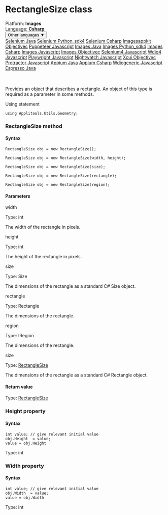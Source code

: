 # RectangleSize class
<div class='platform-bar-container-div'><div class='platform-bar-div'>Platform:  <b> Images</b>
</div><div class='platform-bar-div'>Language: <b>Csharp</b></div><div class='dropdown-button-container-div'><button class='sdk-language-dropdown-button'>Other languages ▼</button><div class='dropdown-content'>
<a href='../../selenium/java/rectanglesize'>Selenium Java</a>
<a href='../../selenium/python_sdk4/rectanglesize'>Selenium Python_sdk4</a>
<a href='../../selenium/csharp/rectanglesize'>Selenium Csharp</a>
<a href='../../imagesappkit/objectivec/rectanglesize'>Imagesappkit Objectivec</a>
<a href='../../puppeteer/javascript/rectanglesize'>Puppeteer Javascript</a>
<a href='../../images/java/rectanglesize'>Images Java</a>
<a href='../../images/python_sdk4/rectanglesize'>Images Python_sdk4</a>
<a href='../../images/csharp/rectanglesize'>Images Csharp</a>
<a href='../../images/javascript/rectanglesize'>Images Javascript</a>
<a href='../../images/objectivec/rectanglesize'>Images Objectivec</a>
<a href='../../selenium4/javascript/rectanglesize'>Selenium4 Javascript</a>
<a href='../../wdio4/javascript/rectanglesize'>Wdio4 Javascript</a>
<a href='../../playwright/javascript/rectanglesize'>Playwright Javascript</a>
<a href='../../nightwatch/javascript/rectanglesize'>Nightwatch Javascript</a>
<a href='../../xcui/objectivec/rectanglesize'>Xcui Objectivec</a>
<a href='../../protractor/javascript/rectanglesize'>Protractor Javascript</a>
<a href='../../appium/java/rectanglesize'>Appium Java</a>
<a href='../../appium/csharp/rectanglesize'>Appium Csharp</a>
<a href='../../wdiogeneric/javascript/rectanglesize'>Wdiogeneric Javascript</a>
<a href='../../espresso/java/rectanglesize'>Espresso Java</a>
</div></div><br /><br /></div>




Provides an object that describes a rectangle. An object of this type is required as a parameter in some methods.

Using statement

    using Applitools.Utils.Geometry;
    	



### RectangleSize method
#### Syntax


    RectangleSize obj = new RectangleSize();
    
    RectangleSize obj = new RectangleSize(width, height);
    
    RectangleSize obj = new RectangleSize(size);
    
    RectangleSize obj = new RectangleSize(rectangle);
    
    RectangleSize obj = new RectangleSize(region);
    
    

#### Parameters

width

Type: int

The width of the rectangle in pixels.

height

Type: int

The height of the rectangle in pixels.

size

Type: Size

The dimensions of the rectangle as a standard C# Size object.

rectangle

Type: Rectangle

The dimensions of the rectangle.

region

Type: IRegion

The dimensions of the rectangle.

size

Type: [RectangleSize](./rectanglesize)

The dimensions of the rectangle as a standard C# Rectangle object.

#### Return value

Type:  [RectangleSize](./rectanglesize)


### Height property
#### Syntax


    int value; // give relevant initial value
    obj.Height  = value;
    value = obj.Height

Type: int

### Width property
#### Syntax


    int value; // give relevant initial value
    obj.Width  = value;
    value = obj.Width

Type: int
